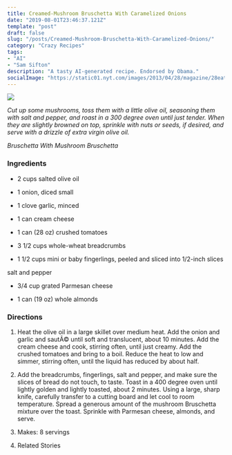 ```yaml
---
title: Creamed-Mushroom Bruschetta With Caramelized Onions
date: "2019-08-01T23:46:37.121Z"
template: "post"
draft: false
slug: "/posts/Creamed-Mushroom-Bruschetta-With-Caramelized-Onions/"
category: "Crazy Recipes"
tags:
- "AI"
- "Sam Sifton"
description: "A tasty AI-generated recipe. Endorsed by Obama."
socialImage: "https://static01.nyt.com/images/2013/04/28/magazine/28eat/28eat-articleLarge-v3.jpg"
---
```


![](https://static01.nyt.com/images/2013/04/28/magazine/28eat/28eat-articleLarge-v3.jpg)

*Cut up some mushrooms, toss them with a little olive oil, seasoning them with salt and pepper, and roast in a 300 degree oven until just tender. When they are slightly browned on top, sprinkle with nuts or seeds, if desired, and serve with a drizzle of extra virgin olive oil.*

*Bruschetta With Mushroom Bruschetta*
### Ingredients

* 2 cups salted olive oil

* 1 onion, diced small

* 1 clove garlic, minced

* 1 can cream cheese

* 1 can (28 oz) crushed tomatoes

* 3 1/2 cups whole-wheat breadcrumbs

* 1 1/2 cups mini or baby fingerlings, peeled and sliced into 1/2-inch slices

salt and pepper

* 3/4 cup grated Parmesan cheese

* 1 can (19 oz) whole almonds
### Directions

1. Heat the olive oil in a large skillet over medium heat. Add the onion and garlic and sautÃ© until soft and translucent, about 10 minutes. Add the cream cheese and cook, stirring often, until just creamy. Add the crushed tomatoes and bring to a boil. Reduce the heat to low and simmer, stirring often, until the liquid has reduced by about half.

1. Add the breadcrumbs, fingerlings, salt and pepper, and make sure the slices of bread do not touch, to taste. Toast in a 400 degree oven until lightly golden and lightly toasted, about 2 minutes. Using a large, sharp knife, carefully transfer to a cutting board and let cool to room temperature. Spread a generous amount of the mushroom Bruschetta mixture over the toast. Sprinkle with Parmesan cheese, almonds, and serve.

1. Makes: 8 servings

1. Related Stories

